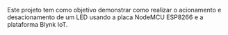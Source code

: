 Este projeto tem como objetivo demonstrar como realizar o acionamento e desacionamento de um LED usando a placa NodeMCU ESP8266 e a plataforma Blynk IoT.
